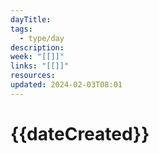 ```yaml
---
dayTitle: 
tags:
  - type/day
description: 
week: "[[]]"
links: "[[]]"
resources: 
updated: 2024-02-03T08:01
---
```

# {{dateCreated}}